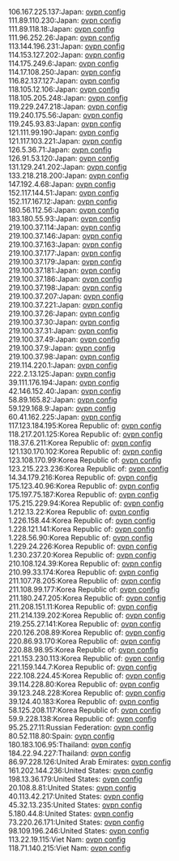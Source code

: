 106.167.225.137:Japan: [ovpn config](vpn/106_167_225_137.ovpn)  
111.89.110.230:Japan: [ovpn config](vpn/111_89_110_230.ovpn)  
111.89.118.18:Japan: [ovpn config](vpn/111_89_118_18.ovpn)  
111.96.252.26:Japan: [ovpn config](vpn/111_96_252_26.ovpn)  
113.144.196.231:Japan: [ovpn config](vpn/113_144_196_231.ovpn)  
114.153.127.202:Japan: [ovpn config](vpn/114_153_127_202.ovpn)  
114.175.249.6:Japan: [ovpn config](vpn/114_175_249_6.ovpn)  
114.17.108.250:Japan: [ovpn config](vpn/114_17_108_250.ovpn)  
116.82.137.127:Japan: [ovpn config](vpn/116_82_137_127.ovpn)  
118.105.12.106:Japan: [ovpn config](vpn/118_105_12_106.ovpn)  
118.105.205.248:Japan: [ovpn config](vpn/118_105_205_248.ovpn)  
119.229.247.218:Japan: [ovpn config](vpn/119_229_247_218.ovpn)  
119.240.175.56:Japan: [ovpn config](vpn/119_240_175_56.ovpn)  
119.245.93.83:Japan: [ovpn config](vpn/119_245_93_83.ovpn)  
121.111.99.190:Japan: [ovpn config](vpn/121_111_99_190.ovpn)  
121.117.103.221:Japan: [ovpn config](vpn/121_117_103_221.ovpn)  
126.5.36.71:Japan: [ovpn config](vpn/126_5_36_71.ovpn)  
126.91.53.120:Japan: [ovpn config](vpn/126_91_53_120.ovpn)  
131.129.241.202:Japan: [ovpn config](vpn/131_129_241_202.ovpn)  
133.218.218.200:Japan: [ovpn config](vpn/133_218_218_200.ovpn)  
147.192.4.68:Japan: [ovpn config](vpn/147_192_4_68.ovpn)  
152.117.144.51:Japan: [ovpn config](vpn/152_117_144_51.ovpn)  
152.117.167.12:Japan: [ovpn config](vpn/152_117_167_12.ovpn)  
180.56.112.56:Japan: [ovpn config](vpn/180_56_112_56.ovpn)  
183.180.55.93:Japan: [ovpn config](vpn/183_180_55_93.ovpn)  
219.100.37.114:Japan: [ovpn config](vpn/219_100_37_114.ovpn)  
219.100.37.146:Japan: [ovpn config](vpn/219_100_37_146.ovpn)  
219.100.37.163:Japan: [ovpn config](vpn/219_100_37_163.ovpn)  
219.100.37.177:Japan: [ovpn config](vpn/219_100_37_177.ovpn)  
219.100.37.179:Japan: [ovpn config](vpn/219_100_37_179.ovpn)  
219.100.37.181:Japan: [ovpn config](vpn/219_100_37_181.ovpn)  
219.100.37.186:Japan: [ovpn config](vpn/219_100_37_186.ovpn)  
219.100.37.198:Japan: [ovpn config](vpn/219_100_37_198.ovpn)  
219.100.37.207:Japan: [ovpn config](vpn/219_100_37_207.ovpn)  
219.100.37.221:Japan: [ovpn config](vpn/219_100_37_221.ovpn)  
219.100.37.26:Japan: [ovpn config](vpn/219_100_37_26.ovpn)  
219.100.37.30:Japan: [ovpn config](vpn/219_100_37_30.ovpn)  
219.100.37.31:Japan: [ovpn config](vpn/219_100_37_31.ovpn)  
219.100.37.49:Japan: [ovpn config](vpn/219_100_37_49.ovpn)  
219.100.37.9:Japan: [ovpn config](vpn/219_100_37_9.ovpn)  
219.100.37.98:Japan: [ovpn config](vpn/219_100_37_98.ovpn)  
219.114.220.1:Japan: [ovpn config](vpn/219_114_220_1.ovpn)  
222.2.13.125:Japan: [ovpn config](vpn/222_2_13_125.ovpn)  
39.111.176.194:Japan: [ovpn config](vpn/39_111_176_194.ovpn)  
42.146.152.40:Japan: [ovpn config](vpn/42_146_152_40.ovpn)  
58.89.165.82:Japan: [ovpn config](vpn/58_89_165_82.ovpn)  
59.129.168.9:Japan: [ovpn config](vpn/59_129_168_9.ovpn)  
60.41.162.225:Japan: [ovpn config](vpn/60_41_162_225.ovpn)  
117.123.184.195:Korea Republic of: [ovpn config](vpn/117_123_184_195.ovpn)  
118.217.201.125:Korea Republic of: [ovpn config](vpn/118_217_201_125.ovpn)  
118.37.6.211:Korea Republic of: [ovpn config](vpn/118_37_6_211.ovpn)  
121.130.170.102:Korea Republic of: [ovpn config](vpn/121_130_170_102.ovpn)  
123.108.170.99:Korea Republic of: [ovpn config](vpn/123_108_170_99.ovpn)  
123.215.223.236:Korea Republic of: [ovpn config](vpn/123_215_223_236.ovpn)  
14.34.179.216:Korea Republic of: [ovpn config](vpn/14_34_179_216.ovpn)  
175.123.40.96:Korea Republic of: [ovpn config](vpn/175_123_40_96.ovpn)  
175.197.75.187:Korea Republic of: [ovpn config](vpn/175_197_75_187.ovpn)  
175.215.229.94:Korea Republic of: [ovpn config](vpn/175_215_229_94.ovpn)  
1.212.13.22:Korea Republic of: [ovpn config](vpn/1_212_13_22.ovpn)  
1.226.158.44:Korea Republic of: [ovpn config](vpn/1_226_158_44.ovpn)  
1.228.121.141:Korea Republic of: [ovpn config](vpn/1_228_121_141.ovpn)  
1.228.56.90:Korea Republic of: [ovpn config](vpn/1_228_56_90.ovpn)  
1.229.24.226:Korea Republic of: [ovpn config](vpn/1_229_24_226.ovpn)  
1.230.237.20:Korea Republic of: [ovpn config](vpn/1_230_237_20.ovpn)  
210.108.124.39:Korea Republic of: [ovpn config](vpn/210_108_124_39.ovpn)  
210.99.33.174:Korea Republic of: [ovpn config](vpn/210_99_33_174.ovpn)  
211.107.78.205:Korea Republic of: [ovpn config](vpn/211_107_78_205.ovpn)  
211.108.99.177:Korea Republic of: [ovpn config](vpn/211_108_99_177.ovpn)  
211.180.247.205:Korea Republic of: [ovpn config](vpn/211_180_247_205.ovpn)  
211.208.151.11:Korea Republic of: [ovpn config](vpn/211_208_151_11.ovpn)  
211.214.139.202:Korea Republic of: [ovpn config](vpn/211_214_139_202.ovpn)  
219.255.27.141:Korea Republic of: [ovpn config](vpn/219_255_27_141.ovpn)  
220.126.208.89:Korea Republic of: [ovpn config](vpn/220_126_208_89.ovpn)  
220.86.93.170:Korea Republic of: [ovpn config](vpn/220_86_93_170.ovpn)  
220.88.98.95:Korea Republic of: [ovpn config](vpn/220_88_98_95.ovpn)  
221.153.230.113:Korea Republic of: [ovpn config](vpn/221_153_230_113.ovpn)  
221.159.144.7:Korea Republic of: [ovpn config](vpn/221_159_144_7.ovpn)  
222.108.224.45:Korea Republic of: [ovpn config](vpn/222_108_224_45.ovpn)  
39.114.228.80:Korea Republic of: [ovpn config](vpn/39_114_228_80.ovpn)  
39.123.248.228:Korea Republic of: [ovpn config](vpn/39_123_248_228.ovpn)  
39.124.40.183:Korea Republic of: [ovpn config](vpn/39_124_40_183.ovpn)  
58.125.208.117:Korea Republic of: [ovpn config](vpn/58_125_208_117.ovpn)  
59.9.228.138:Korea Republic of: [ovpn config](vpn/59_9_228_138.ovpn)  
95.25.27.11:Russian Federation: [ovpn config](vpn/95_25_27_11.ovpn)  
80.52.118.80:Spain: [ovpn config](vpn/80_52_118_80.ovpn)  
180.183.106.95:Thailand: [ovpn config](vpn/180_183_106_95.ovpn)  
184.22.94.227:Thailand: [ovpn config](vpn/184_22_94_227.ovpn)  
86.97.228.126:United Arab Emirates: [ovpn config](vpn/86_97_228_126.ovpn)  
161.202.144.236:United States: [ovpn config](vpn/161_202_144_236.ovpn)  
198.13.36.179:United States: [ovpn config](vpn/198_13_36_179.ovpn)  
20.108.8.81:United States: [ovpn config](vpn/20_108_8_81.ovpn)  
40.113.42.217:United States: [ovpn config](vpn/40_113_42_217.ovpn)  
45.32.13.235:United States: [ovpn config](vpn/45_32_13_235.ovpn)  
5.180.44.8:United States: [ovpn config](vpn/5_180_44_8.ovpn)  
73.220.26.171:United States: [ovpn config](vpn/73_220_26_171.ovpn)  
98.109.196.246:United States: [ovpn config](vpn/98_109_196_246.ovpn)  
113.22.19.115:Viet Nam: [ovpn config](vpn/113_22_19_115.ovpn)  
118.71.140.215:Viet Nam: [ovpn config](vpn/118_71_140_215.ovpn)  
